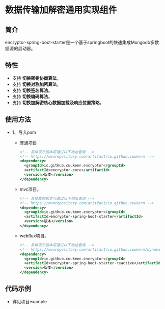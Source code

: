 # 数据传输加解密通用实现组件

## 简介

encryptor-spring-boot-starter是一个基于springboot的快速集成Mongodb多数据源的启动器。

## 特性

- 支持 **切换密钥协商算法**。
- 支持 **切换对称加密算法**。
- 支持 **切换签名算法**。
- 支持 **切换编码算法**。
- 支持 **切换加解密核心数据加载及响应位置策略**。

## 使用方法

- 1、导入pom
    - 普通项目
        ```xml
        <!-- 具体发布版本可通过以下地址查询 -->
        <!-- https://mvnrepository.com/artifact/io.github.cuukenn -->
        <dependency>
          <groupId>io.github.cuukenn.encryptor</groupId>
          <artifactId>encryptor-core</artifactId>
          <version>版本</version>
        </dependency>
        ```
    - mvc项目。
        ```xml
        <!-- 具体发布版本可通过以下地址查询 -->
        <!-- https://mvnrepository.com/artifact/io.github.cuukenn -->
        <dependency>
          <groupId>io.github.cuukenn.encryptor</groupId>
          <artifactId>encryptor-spring-boot-starter</artifactId>
          <version>版本</version>
        </dependency>
        ```

    - webflux项目。

        ```xml
        <!-- 具体发布版本可通过以下地址查询 -->
        <!-- https://mvnrepository.com/artifact/io.github.cuukenn/dynamic-mongodb-database-starter -->
        <dependency>
          <groupId>io.github.cuukenn.encryptor</groupId>
          <artifactId>encryptor-spring-boot-starter-reactive</artifactId>
          <version>版本</version>
        </dependency>
        ```

## 代码示例

- 详见项目example